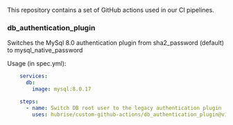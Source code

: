 This repository contains a set of GitHub actions used in our CI pipelines.

### db_authentication_plugin

Switches the MySql 8.0 authentication plugin from sha2_password (default) to mysql_native_password

Usage (in spec.yml):

```yaml
    services:
      db:
        image: mysql:8.0.17

    steps:
      - name: Switch DB root user to the legacy authentication plugin
        uses: hubrise/custom-github-actions/db_authentication_plugin@v1.0
```

